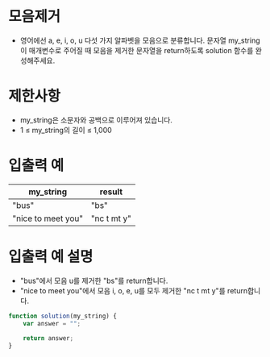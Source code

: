 # 모음제거
- 영어에선 a, e, i, o, u 다섯 가지 알파벳을 모음으로 분류합니다. 문자열 my_string이 매개변수로 주어질 때 모음을 제거한 문자열을 return하도록 solution 함수를 완성해주세요.


# 제한사항
- my_string은 소문자와 공백으로 이루어져 있습니다.
- 1 ≤ my_string의 길이 ≤ 1,000

# 입출력 예
| my_string | result |
| --------- | ------ |
| "bus" | "bs" |
| "nice to meet you" | "nc t mt y" |

# 입출력 예 설명
- "bus"에서 모음 u를 제거한 "bs"를 return합니다.
- "nice to meet you"에서 모음 i, o, e, u를 모두 제거한 "nc t mt y"를 return합니다.

```javascript
function solution(my_string) {
    var answer = "";
    
    return answer;
}
```
